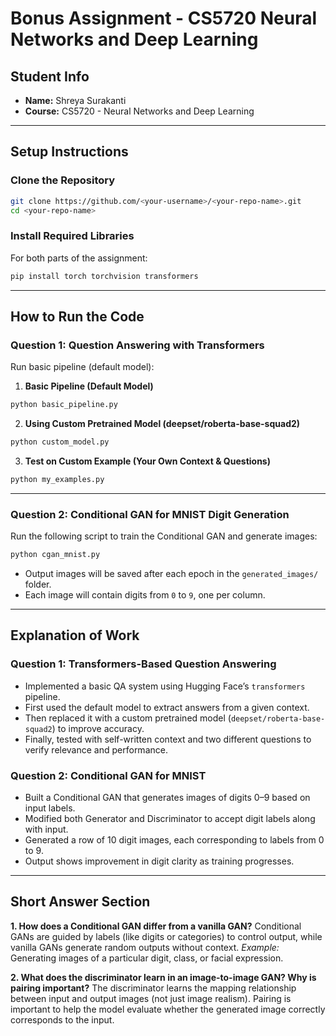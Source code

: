 
# Bonus Assignment - CS5720 Neural Networks and Deep Learning

##  Student Info
- **Name:** Shreya Surakanti
- **Course:** CS5720 - Neural Networks and Deep Learning

---

##  Setup Instructions

###  Clone the Repository
```bash
git clone https://github.com/<your-username>/<your-repo-name>.git
cd <your-repo-name>
````

###  Install Required Libraries

For both parts of the assignment:

```bash
pip install torch torchvision transformers
```

---

##  How to Run the Code

###  Question 1: Question Answering with Transformers

Run basic pipeline (default model):



1. **Basic Pipeline (Default Model)**

```bash
python basic_pipeline.py
```

2. **Using Custom Pretrained Model (deepset/roberta-base-squad2)**

```bash
python custom_model.py
```

3. **Test on Custom Example (Your Own Context & Questions)**

```bash
python my_examples.py
```

---

###  Question 2: Conditional GAN for MNIST Digit Generation

Run the following script to train the Conditional GAN and generate images:


```bash
python cgan_mnist.py
```

* Output images will be saved after each epoch in the `generated_images/` folder.
* Each image will contain digits from `0` to `9`, one per column.

---

##  Explanation of Work

### Question 1: Transformers-Based Question Answering

* Implemented a basic QA system using Hugging Face’s `transformers` pipeline.
* First used the default model to extract answers from a given context.
* Then replaced it with a custom pretrained model (`deepset/roberta-base-squad2`) to improve accuracy.
* Finally, tested with self-written context and two different questions to verify relevance and performance.

### Question 2: Conditional GAN for MNIST

* Built a Conditional GAN that generates images of digits 0–9 based on input labels.
* Modified both Generator and Discriminator to accept digit labels along with input.
* Generated a row of 10 digit images, each corresponding to labels from 0 to 9.
* Output shows improvement in digit clarity as training progresses.

---

##  Short Answer Section

**1. How does a Conditional GAN differ from a vanilla GAN?**
Conditional GANs are guided by labels (like digits or categories) to control output, while vanilla GANs generate random outputs without context.
 *Example:* Generating images of a particular digit, class, or facial expression.

**2. What does the discriminator learn in an image-to-image GAN? Why is pairing important?**
The discriminator learns the mapping relationship between input and output images (not just image realism).
Pairing is important to help the model evaluate whether the generated image correctly corresponds to the input.
